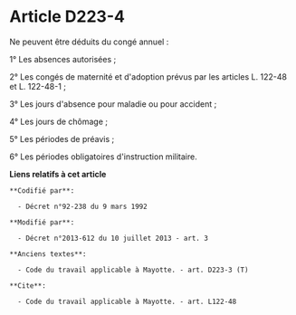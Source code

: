 # Article D223-4

Ne peuvent être déduits du congé annuel : 

1° Les absences autorisées ; 

2° Les congés de maternité et d'adoption prévus par les articles L. 122-48 et L. 122-48-1 ; 

3° Les jours d'absence pour maladie ou pour accident ; 

4° Les jours de chômage ; 

5° Les périodes de préavis ; 

6° Les périodes obligatoires d'instruction militaire.

**Liens relatifs à cet article**

	**Codifié par**:

	  - Décret n°92-238 du 9 mars 1992

	**Modifié par**:

	  - Décret n°2013-612 du 10 juillet 2013 - art. 3

	**Anciens textes**:

	  - Code du travail applicable à Mayotte. - art. D223-3 (T)

	**Cite**:

	  - Code du travail applicable à Mayotte. - art. L122-48
